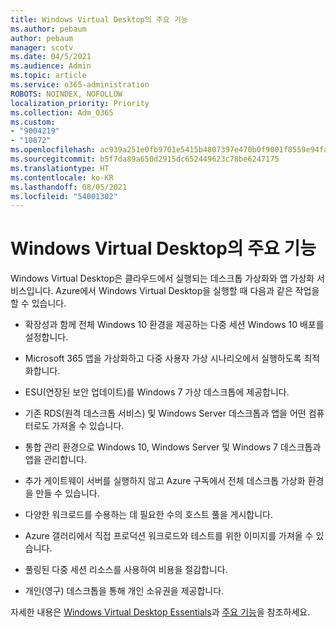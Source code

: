 ```yaml
---
title: Windows Virtual Desktop의 주요 기능
ms.author: pebaum
author: pebaum
manager: scotv
ms.date: 04/5/2021
ms.audience: Admin
ms.topic: article
ms.service: o365-administration
ROBOTS: NOINDEX, NOFOLLOW
localization_priority: Priority
ms.collection: Adm_O365
ms.custom:
- "9004219"
- "10872"
ms.openlocfilehash: ac939a251e0fb9701e5415b4807397e470b0f9001f8559e94fa089dcdb5697f4
ms.sourcegitcommit: b5f7da89a650d2915dc652449623c78be6247175
ms.translationtype: HT
ms.contentlocale: ko-KR
ms.lasthandoff: 08/05/2021
ms.locfileid: "54001302"
---
```

# <a name="key-capabilities-of-windows-virtual-desktop"></a>Windows Virtual Desktop의 주요 기능


Windows Virtual Desktop은 클라우드에서 실행되는 데스크톱 가상화와 앱 가상화 서비스입니다. Azure에서 Windows Virtual Desktop을 실행할 때 다음과 같은 작업을 할 수 있습니다.

- 확장성과 함께 전체 Windows 10 환경을 제공하는 다중 세션 Windows 10 배포를 설정합니다.

- Microsoft 365 앱을 가상화하고 다중 사용자 가상 시나리오에서 실행하도록 최적화합니다.

- ESU(연장된 보안 업데이트)를 Windows 7 가상 데스크톱에 제공합니다.

- 기존 RDS(원격 데스크톱 서비스) 및 Windows Server 데스크톱과 앱을 어떤 컴퓨터로도 가져올 수 있습니다.

- 통합 관리 환경으로 Windows 10, Windows Server 및 Windows 7 데스크톱과 앱을 관리합니다. 

- 추가 게이트웨이 서버를 실행하지 않고 Azure 구독에서 전체 데스크톱 가상화 환경을 만들 수 있습니다.

- 다양한 워크로드를 수용하는 데 필요한 수의 호스트 풀을 게시합니다.

- Azure 갤러리에서 직접 프로덕션 워크로드와 테스트를 위한 이미지를 가져올 수 있습니다. 

- 풀링된 다중 세션 리소스를 사용하여 비용을 절감합니다. 

- 개인(영구) 데스크톱을 통해 개인 소유권을 제공합니다.

자세한 내용은 [Windows Virtual Desktop Essentials](https://go.microsoft.com/fwlink/?linkid=2127033)과 [주요 기능](https://docs.microsoft.com/azure/virtual-desktop/overview#key-capabilities)을 참조하세요.